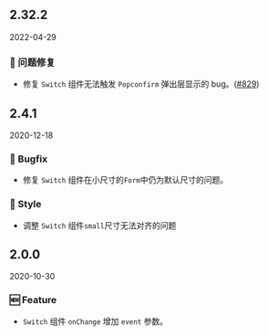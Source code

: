 ## 2.32.2

2022-04-29

### 🐛 问题修复

- 修复 `Switch` 组件无法触发 `Popconfirm` 弹出层显示的 bug。([#829](https://github.com/arco-design/arco-design/pull/829))

## 2.4.1

2020-12-18

### 🐛 Bugfix

- 修复 `Switch` 组件在小尺寸的`Form`中仍为默认尺寸的问题。

### 💅 Style

- 调整 `Switch` 组件`small`尺寸无法对齐的问题



## 2.0.0

2020-10-30

### 🆕 Feature

- `Switch` 组件 `onChange` 增加 `event` 参数。



